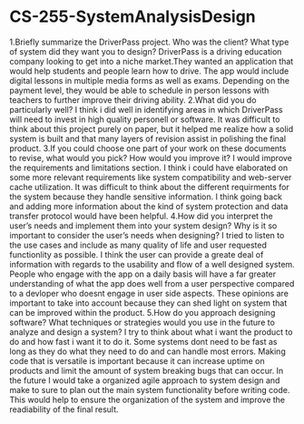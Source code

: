 # CS-255-SystemAnalysisDesign

1.Briefly summarize the DriverPass project. Who was the client? What type of system did they want you to design?
DriverPass is a driving education company looking to get into a niche market.They wanted an application that would help students and people learn how to drive. The app would include digital lessons in multiple media forms as well as exams. Depending on the payment level, they would be able to schedule in person lessons with teachers to further improve their driving ability. 
2.What did you do particularly well?
I think i did well in identifying areas in which DriverPass will need to invest in high quality personell or software. It was difficult to think about this project purely on paper, but it helped me realize how a solid system is built and that many layers of revision assist in polishing the final product.
3.If you could choose one part of your work on these documents to revise, what would you pick? How would you improve it?
I would improve the requirements and limitations section. I think i could have elaborated on some more relevant requirements like system compatibility and web-server cache utilization. It was difficult to think about the different requirments for the system because they handle sensitive information. I think going back and adding more information about the kind of system protection and data transfer protocol would have been helpful.
4.How did you interpret the user’s needs and implement them into your system design? Why is it so important to consider the user’s needs when designing?
I tried to listen to the use cases and include as many quality of life and user requested functionlity as possible. I think the user can provide a greate deal of information with regards to the usability and flow of a well designed system. People who engage with the app on a daily basis will have a far greater understanding of what the app does well from a user perspective compared to a devloper who doesnt engage in user side aspects. These opinions are important to take into account because they can shed light on system that can be improved within the product.
5.How do you approach designing software? What techniques or strategies would you use in the future to analyze and design a system?
I try to think about what i want the product to do and how fast i want it to do it. Some systems dont need to be fast as long as they do what they need to do and can handle most errors. Making code that is versatile is important because it can increase uptime on products and limit the amount of system breaking bugs that can occur. In the future I would take a organized agile approach to system design and make to sure to plan out the main system functionality before writing code. This would help to ensure the organization of the system and improve the readiability of the final result.
